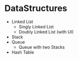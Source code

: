 # DataStructures

- Linked List
    * Singly Linked List
    * Doubly Linked List (with UI)
- Stack
- Queue
  * Queue with two Stacks
- Hash Table
